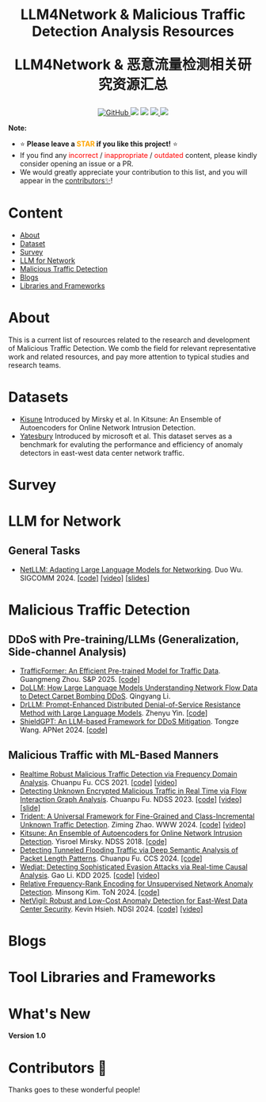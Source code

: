 <!--
Copyright (c) 2024 Mingxin Yang

Permission is hereby granted, free of charge, to any person obtaining a copy
of this software and associated documentation files (the "Software"), to deal
in the Software without restriction, including without limitation the rights
to use, copy, modify, merge, publish, distribute, sublicense, and/or sell
copies of the Software, and to permit persons to whom the Software is
furnished to do so, subject to the following conditions:

The above copyright notice and this permission notice shall be included in all
copies or substantial portions of the Software.

THE SOFTWARE IS PROVIDED "AS IS", WITHOUT WARRANTY OF ANY KIND, EXPRESS OR
IMPLIED, INCLUDING BUT NOT LIMITED TO THE WARRANTIES OF MERCHANTABILITY,
FITNESS FOR A PARTICULAR PURPOSE AND NONINFRINGEMENT. IN NO EVENT SHALL THE
AUTHORS OR COPYRIGHT HOLDERS BE LIABLE FOR ANY CLAIM, DAMAGES OR OTHER
LIABILITY, WHETHER IN AN ACTION OF CONTRACT, TORT OR OTHERWISE, ARISING FROM,
OUT OF OR IN CONNECTION WITH THE SOFTWARE OR THE USE OR OTHER DEALINGS IN THE
SOFTWARE.
-->

<!-- <h3 align="center">
    <img src="https://github.com/ymx10086/MTD-Resource/blob/main/ETA.png">
</h3> -->

<h1 align="center">
    <p>LLM4Network & Malicious Traffic Detection Analysis Resources</p>
    <p>LLM4Network & 恶意流量检测相关研究资源汇总</p>
</h1>

<p align="center">
    <a href="https://github.com/ymx10086/MTD-Resource/blob/main/LICENSE">
        <img alt="GitHub" src="https://img.shields.io/github/license/ymx10086/MTD-Resource.svg">
    </a>
    <img src="https://img.shields.io/github/stars/ymx10086/MTD-Resource">
    <img src="https://img.shields.io/github/forks/ymx10086/MTD-Resource">
    <a href="https://github.com/ymx10086/MTD-Resource/graphs/traffic">
    <img src="https://api.visitorbadge.io/api/visitors?path=https%3A%2F%2Fgithub.com%2Flinwhitehat%2FMTD-Resource&label=visitor%20%20%20&labelColor=%23697689&countColor=%232ccce4&style=flat">
    </a>
    <a href="https://github.com/ymx10086/MTD-Resource#contributors-"><img src="https://img.shields.io/badge/Contributors-1-orange.svg"></a>
</p>

**Note:**
- ⭐ **Please leave a <font color='orange'>STAR</font> if you like this project!** ⭐
- If you find any <font color='red'>incorrect</font> / <font color='red'>inappropriate</font> / <font color='red'>outdated</font> content, please kindly consider opening an issue or a PR. 
- We would greatly appreciate your contribution to this list, and you will appear in the [contributors✨](#contributors-)!

# Content
- [About](#about)
- [Dataset](#datasets)
- [Survey](#survey)
- [LLM for Network](#LLM-for-Network)
- [Malicious Traffic Detection](#Malicious-Traffic-Detection)
- [Blogs](#blogs)
- [Libraries and Frameworks](#tool-libraries-and-frameworks)
<!--
- [Ethereum](#ethereum)
-->

# About
This is a current list of resources related to the research and development of Malicious Traffic Detection. We comb the field for relevant representative work and related resources, and pay more attention to typical studies and research teams.

# Datasets
- [Kisune](https://paperswithcode.com/dataset/kitsune-network-attack-dataset) Introduced by Mirsky et al. In Kitsune: An Ensemble of Autoencoders for Online Network Intrusion Detection.
- [Yatesbury](https://github.com/microsoft/Yatesbury) Introduced by microsoft et al. This dataset serves as a benchmark for evaluting the performance and efficiency of anomaly detectors in east-west data center network traffic.

# Survey

# LLM for Network

## General Tasks
- [NetLLM: Adapting Large Language Models for Networking](https://dl.acm.org/doi/10.1145/3651890.3672268). Duo Wu. SIGCOMM 2024. [[code]](https://github.com/duowuyms/NetLLM) [[video]](https://www.bilibili.com/video/BV11sDUYmEDH/?vd_source=80d0ce9c94b3b5bd62a09a87188a643d) [[slides]](https://duowuyms.github.io/pdf/sigcomm_2024_NetLLM.pptx)

# Malicious Traffic Detection

## DDoS with Pre-training/LLMs (Generalization, Side-channel Analysis)

- [TrafficFormer: An Efficient Pre-trained Model for Traffic Data](http://www.thucsnet.com/wp-content/papers/guangmeng_sp2025.pdf). Guangmeng Zhou. S&P 2025. [[code]](https://github.com/IDP-code/TrafficFormer)
- [DoLLM: How Large Language Models Understanding Network Flow Data to Detect Carpet Bombing DDoS](https://arxiv.org/pdf/2405.07638). Qingyang Li.
- [DrLLM: Prompt-Enhanced Distributed Denial-of-Service Resistance Method with Large Language Models](https://arxiv.org/pdf/2409.10561). Zhenyu Yin. [[code]](https://github.com/liuup/DrLLM)
- [ShieldGPT: An LLM-based Framework for DDoS Mitigation](https://dl.acm.org/doi/epdf/10.1145/3663408.3663424). Tongze Wang. APNet 2024. [[code]](https://github.com/wangtz19/ShieldGPT)

## Malicious Traffic with ML-Based Manners

- [Realtime Robust Malicious Traffic Detection via Frequency Domain Analysis](https://arxiv.org/pdf/2106.14707). Chuanpu Fu. CCS 2021. [[code]](https://github.com/fuchuanpu/Whisper) [[video]](https://dl.acm.org/doi/10.1145/3460120.3484585)
- [Detecting Unknown Encrypted Malicious Traffic in Real Time via Flow Interaction Graph Analysis](https://www.ndss-symposium.org/wp-content/uploads/2023/02/ndss2023_s80_paper.pdf). Chuanpu Fu. NDSS 2023. [[code]](https://github.com/fuchuanpu/HyperVision) [[video]](https://www.youtube.com/watch?v=FuKrs4dt6aw) [[slide]](https://www.ndss-symposium.org/wp-content/uploads/2024/10/2023-80-slides.pdf)
- [Trident: A Universal Framework for Fine-Grained and Class-Incremental Unknown Traffic Detection](https://dl.acm.org/doi/pdf/10.1145/3589334.3645407). Ziming Zhao. WWW 2024. [[code]](https://github.com/Secbrain/Trident) [[video]](https://dl.acm.org/doi/abs/10.1145/3589334.3645407?download=true)
- [Kitsune: An Ensemble of Autoencoders for Online  Network Intrusion Detection](https://www.ndss-symposium.org/wp-content/uploads/2018/02/ndss2018_03A-3_Mirsky_paper.pdf). 
Yisroel Mirsky. NDSS 2018. [[code]](https://github.com/ymirsky/Kitsune-py)
- [Detecting Tunneled Flooding Traffic via Deep Semantic Analysis of Packet Length Patterns](https://dl.acm.org/doi/pdf/10.1145/3658644.3670353). Chuanpu Fu. CCS 2024. [[code]](https://github.com/fuchuanpu/Exosphere)
- [Wedjat: Detecting Sophisticated Evasion Attacks via Real-time Causal Analysis](https://doi.org/10.1145/3690624.3709218). Gao Li. KDD 2025. [[code]](https://github.com/cimeguy/Wedjat) [[video]](https://www.youtube.com/watch?v=Y3aEviafeaU)
- [Relative Frequency-Rank Encoding for Unsupervised Network Anomaly Detection](https://dl.acm.org/doi/pdf/10.1109/TNET.2024.3391396). Minsong Kim. ToN 2024. [[code]](https://github.com/kmuinfosec/RFRE)
- [NetVigil: Robust and Low-Cost Anomaly Detection for East-West Data Center Security](https://www.usenix.org/system/files/nsdi24-hsieh.pdf).  Kevin Hsieh. NDSI 2024. [[code]](https://github.com/microsoft/Yatesbury) [[video]](https://www.youtube.com/watch?v=gj_jpAWd-xY)
<!--

# Ethereum
* [A Flexible Sharding Blockchain Protocol Based on Cross-Shard Byzantine Fault Tolerance](https://ieeexplore.ieee.org/abstract/document/10100734). Yizhong Liu. TIFS 2023.
* [Secure and Scalable Cross-Domain Data Sharing in Zero-Trust Cloud-Edge-End Environment Based on Sharding Blockchain](https://ieeexplore.ieee.org/abstract/document/10246351). Yizhong Liu. TDSC 2023.
* [TGC: Transaction Graph Contrast Network for Ethereum Phishing Scam Detection](https://dl.acm.org/doi/abs/10.1145/3627106.3627109). Sijia Li. ACSAC 2023.
* [TTAGN: Temporal transaction aggregation graph network for ethereum phishing scams detection](https://dl.acm.org/doi/abs/10.1145/3485447.3512226). Sijia Li. WWW 2022.
-->

# Blogs

<!--
https://dilidonglong.com/2019/04/26/tshark%E4%BD%BF%E7%94%A8%E6%96%B9%E6%B3%95/
-->

# Tool Libraries and Frameworks

# What's New
**Version 1.0**

# Contributors 🌟

Thanks goes to these wonderful people!

<table>
  <!-- <tr>
    <td align="center"><a href="https://linwhitehat.github.io/"><img src="https://avatars3.githubusercontent.com/u/20349381?v=4?s=100" width="100px;" alt=""/><br /><sub><b>Xinjie Lin</b></sub></a><br /><a href="#ideas-XinjieLin" title="Ideas, Planning, & Feedback">🎯</a> <a href="https://github.com/ymx10086/MTD-Resource/commits?author=linwhitehat" title="Documentation">📝</a> <a href="#maintenance-XinjieLin" title="Maintenance">📔</a></td>
    <td align="center"><a href="https://github.com/CuiTianyu961030"><img src="https://avatars.githubusercontent.com/u/43595189?v=4" width="100px;" alt=""/><br /><sub><b>Tianyu Cui</b></sub></a><br /><a href="#ideas-TianyuCui" title="Ideas, Planning, & Feedback">🎯</a> </td>
    <td align="center"><a href="https://github.com/jmhIcoding"><img src="https://avatars.githubusercontent.com/u/19209689?v=4" width="100px;" alt=""/><br /><sub><b>Minghao Jiang</b></sub></a><br /><a href="#ideas-MinghaoJiang" title="Ideas, Planning, & Feedback">🎯</a> </td>
    <td align="center"><a href="https://github.com/GuanZH95"><img src="https://avatars.githubusercontent.com/u/30852909?v=4" width="100px;" alt=""/><br /><sub><b>Zhong Guan</b></sub></a><br /><a href="#ideas-ZhongGuan" title="Ideas, Planning, & Feedback">🎯</a> <a href="https://github.com/ymx10086/MTD-Resource/commits?author=GuanZH95" title="Documentation">📝</a></td>
    <td align="center"><a href="https://github.com/wayneowen7"><img src="https://avatars.githubusercontent.com/u/29433723?v=4" width="100px;" alt=""/><br /><sub><b>Wei Cai</b></sub></a><br /><a href="#ideas-WeiCai" title="Ideas, Planning, & Feedback">🎯</a> </td>
    <td align="center"><a href="https://github.com/XiyuanZhang971118"><img src="https://avatars.githubusercontent.com/u/155507014?v=4" width="100px;" alt=""/><br /><sub><b>Xiyuan Zhang</b></sub></a><br /><a href="#ideas-XiyuanZhang" title="Ideas, Planning, & Feedback">🎯</a> <a href="https://github.com/ymx10086/MTD-Resource/commits?author=XiyuanZhang971118" title="Documentation">📝</a></td>
  </tr> -->
</table>
